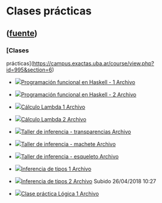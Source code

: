 # Clases prácticas
([fuente](https://campus.exactas.uba.ar/course/view.php?id=995&section=6))
---
### [Clases
prácticas](https://campus.exactas.uba.ar/course/view.php?id=995&section=6)

  - [![ ](https://campus.exactas.uba.ar/theme/image.php/aardvark/core/1524752928/f/pdf-24)Programación funcional en Haskell - 1 Archivo](https://campus.exactas.uba.ar/mod/resource/view.php?id=53388)

  - [![ ](https://campus.exactas.uba.ar/theme/image.php/aardvark/core/1524752928/f/pdf-24)Programación funcional en Haskell - 2 Archivo](https://campus.exactas.uba.ar/mod/resource/view.php?id=53389)

  - [![ ](https://campus.exactas.uba.ar/theme/image.php/aardvark/core/1524752928/f/pdf-24)Cálculo Lambda 1 Archivo](https://campus.exactas.uba.ar/mod/resource/view.php?id=53391)

  - [![ ](https://campus.exactas.uba.ar/theme/image.php/aardvark/core/1524752928/f/pdf-24)Cálculo Lambda 2 Archivo](https://campus.exactas.uba.ar/mod/resource/view.php?id=53392)

  - [![ ](https://campus.exactas.uba.ar/theme/image.php/aardvark/core/1524752928/f/pdf-24)Taller de inferencia - transparencias Archivo](https://campus.exactas.uba.ar/mod/resource/view.php?id=53394)

  - [![ ](https://campus.exactas.uba.ar/theme/image.php/aardvark/core/1524752928/f/pdf-24)Taller de inferencia - machete Archivo](https://campus.exactas.uba.ar/mod/resource/view.php?id=53395)

  - [![ ](https://campus.exactas.uba.ar/theme/image.php/aardvark/core/1524752928/f/archive-24)Taller de inferencia - esqueleto Archivo](https://campus.exactas.uba.ar/mod/resource/view.php?id=53397)

  - [![ ](https://campus.exactas.uba.ar/theme/image.php/aardvark/core/1524752928/f/pdf-24)Inferencia de tipos 1 Archivo](https://campus.exactas.uba.ar/mod/resource/view.php?id=61824)

  - [![ ](https://campus.exactas.uba.ar/theme/image.php/aardvark/core/1524752928/f/pdf-24)Inferencia de tipos 2 Archivo](https://campus.exactas.uba.ar/mod/resource/view.php?id=53393) Subido 26/04/2018 10:27

  - [![ ](https://campus.exactas.uba.ar/theme/image.php/aardvark/core/1524752928/f/pdf-24)Clase práctica Lógica 1 Archivo](https://campus.exactas.uba.ar/mod/resource/view.php?id=53398)

